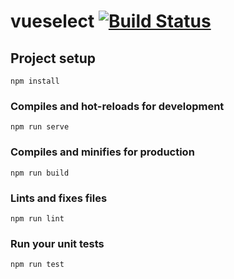 # vueselect [![Build Status](https://travis-ci.org/cx0der/vueselect.svg?branch=master)](https://travis-ci.org/cx0der/vueselect)

## Project setup
```
npm install
```

### Compiles and hot-reloads for development
```
npm run serve
```

### Compiles and minifies for production
```
npm run build
```

### Lints and fixes files
```
npm run lint
```

### Run your unit tests
```
npm run test
```
